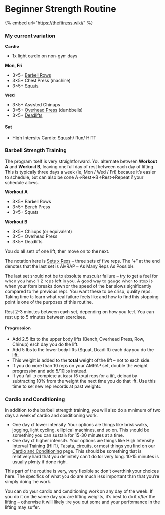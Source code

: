 # Beginner Strength Routine

{% embed url="https://thefitness.wiki/" %}

### My current variation

**Cardio**

* 1x light cardio on non-gym days

**Mon, Fri**

* 3×5+ [Barbell Rows](https://stronglifts.com/barbell-row/)
* 3×5+ Chest Press \(machine\)
* 3×5+ [Squats](https://stronglifts.com/squat/)

**Wed**

* 3×5+ Assisted Chinups
* 3×5+ [Overhead Press](https://stronglifts.com/overhead-press/) \(dumbbells\)
* 3×5+ [Deadlifts](https://stronglifts.com/deadlift/)

#### Sat

* High Intensity Cardio: Squash/ Run/ HITT

### 

### Barbell Strength Training

The program itself is very straightforward. You alternate between **Workout A** and **Workout B**, leaving one full day of rest between each day of lifting. This is typically three days a week \(ie, Mon / Wed / Fri\) because it’s easier to schedule, but can also be done A-&gt;Rest-&gt;B-&gt;Rest-&gt;Repeat if your schedule allows.

**Workout A**

* 3×5+ Barbell Rows
* 3×5+ Bench Press
* 3×5+ Squats

**Workout B**

* 3×5+ Chinups \(or equivalent\)
* 3×5+ Overhead Press
* 3×5+ Deadlifts

You do all sets of one lift, then move on to the next.

The notation here is [Sets x Reps](http://thefitness.wiki/glossary/) – three sets of five reps. The “+” at the end denotes that the last set is AMRAP – As Many Reps As Possible.

The last set should not be to absolute muscular failure – try to get a feel for when you have 1-2 reps left in you. A good way to gauge when to stop is when your form breaks down or the speed of the bar slows significantly compared to the previous reps. You want these to be crisp, quality reps. Taking time to learn what real failure feels like and how to find this stopping point is one of the purposes of this routine.

Rest 2-3 minutes between each set, depending on how you feel. You can rest up to 5 minutes between exercises.

#### Progression

* Add 2.5 lbs to the upper body lifts \(Bench, Overhead Press, Row, Chinup\) each day you do the lift.
* Add 5 lbs to the lower body lifts \(Squat, Deadlift\) each day you do the lift.
* This weight is added to the **total** weight of the lift – not to each side.
* If you do more than 10 reps on your AMRAP set, double the weight progression and add 5/10lbs instead.
* If you fail to complete at least 15 total reps for a lift, deload by subtracting 10% from the weight the next time you do that lift. Use this time to set new rep records at past weights.

### Cardio and Conditioning

In addition to the barbell strength training, you will also do a minimum of two days a week of cardio and conditioning work.

* One day of lower intensity. Your options are things like brisk walks, jogging, light cycling, elliptical machines, and so on. This should be something you can sustain for 15-30 minutes at a time.
* One day of higher intensity. Your options are things like High Intensity Interval Training \(HIIT\), Tabata, circuits, or most things you find on our [Cardio and Conditioning](https://thefitness.wiki/routines/cardio-and-conditioning/) page. This should be something that is relatively hard that you definitely can’t do for very long. 10-15 minutes is usually plenty if done right.

This part of the routine is very, very flexible so don’t overthink your choices here. The specifics of what you do are much less important than that you’re simply doing the work.

You can do your cardio and conditioning work on any day of the week. If you do it on the same day you are lifting weights, it’s best to do it _after_ the lifting – otherwise it will likely tire you out some and your performance in the lifting may suffer.

